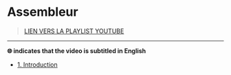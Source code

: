 # Assembleur

> [LIEN VERS LA PLAYLIST YOUTUBE](https://www.youtube.com/playlist?list=PLrSOXFDHBtfEs7PCC6r44iXiX5gMlbjcR)

---

**🌐 indicates that the video is subtitled in English**

+ [1. Introduction](https://www.youtube.com/watch?v=fvtd2Ut3MHw)
